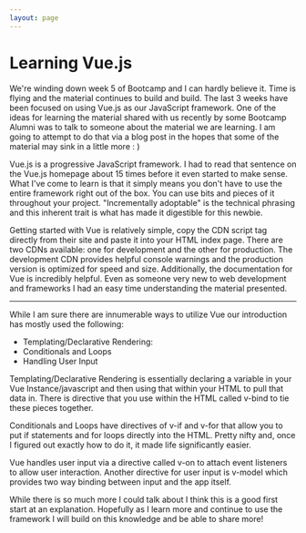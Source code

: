 ```yaml
---
layout: page
---
```


# Learning Vue.js

We're winding down week 5 of Bootcamp and I can hardly believe it. Time is flying and the material continues
to build and build. The last 3 weeks have been focused on using Vue.js as our JavaScript framework. One of the
ideas for learning the material shared with us recently by some Bootcamp Alumni was to talk to someone about
the material we are learning. I am going to attempt to do that via a blog post in the hopes that some of the
material may sink in a little more : )

Vue.js is a progressive JavaScript framework. I had to read that sentence on the Vue.js homepage about 15 times
before it even started to make sense. What I've come to learn is that it simply means you don't have to use the
entire framework right out of the box. You can use bits and pieces of it throughout your project. "Incrementally adoptable"
is the technical phrasing and this inherent trait is what has made it digestible for this newbie.

Getting started with Vue is relatively simple, copy the CDN script tag directly from their site and paste it into your HTML index page.
There are two CDNs available: one for development and the other for production. The development CDN provides helpful console warnings and the production version is optimized for speed and size. Additionally, the documentation for Vue is incredibly helpful. Even as someone very new to web development and frameworks I had an easy time understanding the material presented.

***

While I am sure there are innumerable ways to utilize Vue our introduction has mostly used the following:
- Templating/Declarative Rendering:
- Conditionals and Loops
- Handling User Input

Templating/Declarative Rendering is essentially declaring a variable in your Vue Instance/javascript and then using that within your HTML to pull that data in. There is  directive that you use within the HTML called v-bind to tie these pieces together.

Conditionals and Loops have directives of v-if and v-for that allow you to put if statements and for loops directly into the HTML. Pretty nifty and, once I figured out exactly how to do it, it made life significantly easier.

Vue handles user input via a directive called v-on to attach event listeners to allow user interaction. Another directive for user input is v-model which provides two way binding between input and the app itself.

While there is so much more I could talk about I think this is a good first start at an explanation. Hopefully as I learn more and continue to use the framework I will build on this knowledge and be able to share more!
